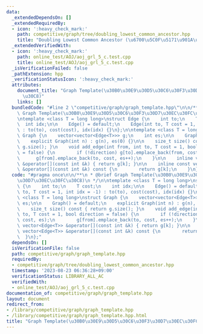 ```yaml
---
data:
  _extendedDependsOn: []
  _extendedRequiredBy:
  - icon: ':heavy_check_mark:'
    path: competitive/graph/tree/doubling_lowest_common_ancestor.hpp
    title: "Doubling Lowest Common Ancestor (\u6700\u5C0F\u5171\u901A\u7956\u5148)"
  _extendedVerifiedWith:
  - icon: ':heavy_check_mark:'
    path: online_test/AOJ/aoj_grl_5_c.test.cpp
    title: online_test/AOJ/aoj_grl_5_c.test.cpp
  _isVerificationFailed: false
  _pathExtension: hpp
  _verificationStatusIcon: ':heavy_check_mark:'
  attributes:
    document_title: "Graph Template(\u30B0\u30E9\u30D5\u30C6\u30F3\u30D7\u30EC\u30FC\
      \u30C8)"
    links: []
  bundledCode: "#line 2 \"competitive/graph/graph_template.hpp\"\n\n/**\n * @brief\
    \ Graph Template(\u30B0\u30E9\u30D5\u30C6\u30F3\u30D7\u30EC\u30FC\u30C8)\n */\n\
    \ntemplate <class T = long long>\nstruct Edge {\n    int to;\n    T cost;\n  \
    \  int idx;\n\n    Edge() = default;\n    Edge(int to, T cost = 1, int idx = -1)\
    \ : to(to), cost(cost), idx(idx) {}\n};\n\ntemplate <class T = long long>\nstruct\
    \ Graph {\n    vector<vector<Edge<T>>> g;\n    int es;\n\n    Graph() = default;\n\
    \    explicit Graph(int n) : g(n), es(0) {}\n\n    size_t size() const { return\
    \ g.size(); }\n    void add_edge(int from, int to, T cost = 1, bool direction\
    \ = false) {\n        if (!direction) g[to].emplace_back(from, cost, es);\n  \
    \      g[from].emplace_back(to, cost, es++);\n    }\n\n    inline vector<Edge<T>>\
    \ &operator[](const int &k) { return g[k]; }\n\n    inline const vector<Edge<T>>\
    \ &operator[](const int &k) const {\n        return g[k];\n    }\n};\n"
  code: "#pragma once\n\n/**\n * @brief Graph Template(\u30B0\u30E9\u30D5\u30C6\u30F3\
    \u30D7\u30EC\u30FC\u30C8)\n */\n\ntemplate <class T = long long>\nstruct Edge\
    \ {\n    int to;\n    T cost;\n    int idx;\n\n    Edge() = default;\n    Edge(int\
    \ to, T cost = 1, int idx = -1) : to(to), cost(cost), idx(idx) {}\n};\n\ntemplate\
    \ <class T = long long>\nstruct Graph {\n    vector<vector<Edge<T>>> g;\n    int\
    \ es;\n\n    Graph() = default;\n    explicit Graph(int n) : g(n), es(0) {}\n\n\
    \    size_t size() const { return g.size(); }\n    void add_edge(int from, int\
    \ to, T cost = 1, bool direction = false) {\n        if (!direction) g[to].emplace_back(from,\
    \ cost, es);\n        g[from].emplace_back(to, cost, es++);\n    }\n\n    inline\
    \ vector<Edge<T>> &operator[](const int &k) { return g[k]; }\n\n    inline const\
    \ vector<Edge<T>> &operator[](const int &k) const {\n        return g[k];\n  \
    \  }\n};"
  dependsOn: []
  isVerificationFile: false
  path: competitive/graph/graph_template.hpp
  requiredBy:
  - competitive/graph/tree/doubling_lowest_common_ancestor.hpp
  timestamp: '2023-08-23 06:36:28+09:00'
  verificationStatus: LIBRARY_ALL_AC
  verifiedWith:
  - online_test/AOJ/aoj_grl_5_c.test.cpp
documentation_of: competitive/graph/graph_template.hpp
layout: document
redirect_from:
- /library/competitive/graph/graph_template.hpp
- /library/competitive/graph/graph_template.hpp.html
title: "Graph Template(\u30B0\u30E9\u30D5\u30C6\u30F3\u30D7\u30EC\u30FC\u30C8)"
---
```

